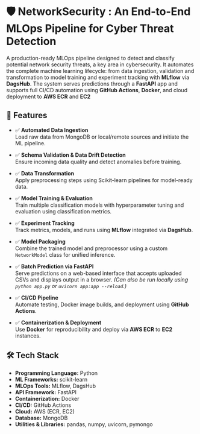 # 🛡️ NetworkSecurity : An End-to-End MLOps Pipeline for Cyber Threat Detection

A production-ready MLOps pipeline designed to detect and classify potential network security threats, a key area in cybersecurity. It automates the complete machine learning lifecycle: from data ingestion, validation and transformation to model training and experiment tracking with **MLflow** via **DagsHub**. The system serves predictions through a **FastAPI** app and supports full CI/CD automation using **GitHub Actions**, **Docker**, and cloud deployment to **AWS ECR** and **EC2**


## 🚀 Features

- ✅ **Automated Data Ingestion**  
  Load raw data from MongoDB or local/remote sources and initiate the ML pipeline.

- ✅ **Schema Validation & Data Drift Detection**  
  Ensure incoming data quality and detect anomalies before training.

- ✅ **Data Transformation**  
  Apply preprocessing steps using Scikit-learn pipelines for model-ready data.

- ✅ **Model Training & Evaluation**  
  Train multiple classification models with hyperparameter tuning and evaluation using classification metrics.

- ✅ **Experiment Tracking**  
  Track metrics, models, and runs using **MLflow** integrated via **DagsHub**.

- ✅ **Model Packaging**  
  Combine the trained model and preprocessor using a custom `NetworkModel` class for unified inference.

- ✅ **Batch Prediction via FastAPI**  
  Serve predictions on a web-based interface that accepts uploaded CSVs and displays output in a browser.
  *(Can also be run locally using `python app.py` or `uvicorn app:app --reload`.)*

- ✅ **CI/CD Pipeline**  
  Automate testing, Docker image builds, and deployment using **GitHub Actions**.

- ✅ **Containerization & Deployment**  
  Use **Docker** for reproducibility and deploy via **AWS ECR** to **EC2** instances.


## 🛠️ Tech Stack

- **Programming Language:** Python  
- **ML Frameworks:** scikit-learn  
- **MLOps Tools:** MLflow, DagsHub  
- **API Framework:** FastAPI  
- **Containerization:** Docker  
- **CI/CD:** GitHub Actions  
- **Cloud:** AWS (ECR, EC2)  
- **Database:** MongoDB  
- **Utilities & Libraries:** pandas, numpy, uvicorn, pymongo
